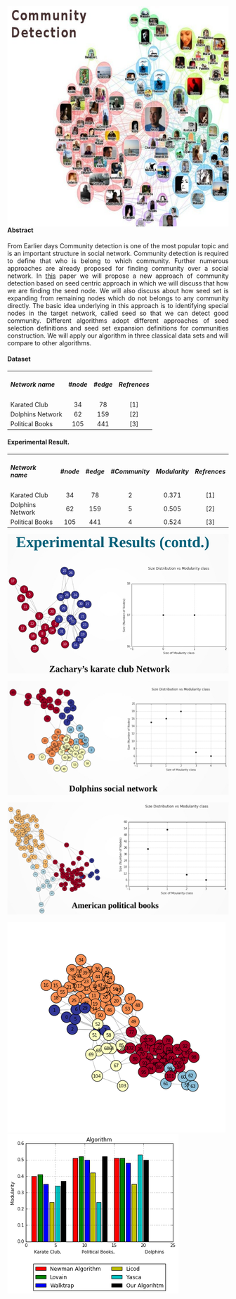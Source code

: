 
<img align="right" width="650" height="500" src="https://github.com/bheemnitd/Community-Detection-Based-On-Seed-Node/blob/master/community_detection.jpg">

#### Abstract
<p align = 'justify'>From Earlier days Community detection is one of the most popular topic and is an important structure in social network. Community detection is required to define that who is belong to which community. Further numerous approaches are already proposed for finding community over a social network. In <a href = 'https://github.com/bheemnitd/Community-Detection-Based-On-Seed-Node/blob/master/%5BThesis%20PAPER%5D%20A%20new%20Approach%20of%20Community%20Detection%20Based%20on%20seed%20node.pdf'>this</a> paper we will propose a new approach of community detection based on seed centric approach in which we will discuss that how we are finding the seed node. We will also discuss about how seed set is expanding from remaining nodes which do not belongs to any community directly. The basic idea underlying in this approach is to identifying special nodes in the target network, called seed so that we can detect good community. Different algorithms adopt different approaches of seed selection definitions and seed set expansion definitions for communities construction. We will apply our algorithm in three classical data sets and will compare to other algorithms.<p>


#### Dataset

<table>

  <tr align = 'center'><td align = 'left'><h5> Network name</h5></td><td><h5>#node</h5></td><td><h5>#edge</h5></td><td><h5>Refrences</h5></td></tr>
  <tr align = 'center'><td align = 'left'>Karated Club</td><td>34</td><td>78</td><td>[1]</td></tr>
  <tr align = 'center'><td align = 'left'>Dolphins Network</td><td>62</td><td>159</td><td>[2]</td></tr>
  <tr align = 'center'><td align = 'left'>Political Books</td><td>105</td><td>441</td><td><center>[3]</center></td></tr>

</table>

#### Experimental Result.

<table>
  <tr align = 'center'><td align = 'left'><h5> Network name</h5></td><td><h5>#node</h5></td><td><h5>#edge</h5></td><td><h5>#Community</h5></td><td><h5>Modularity</h5></td><td><h5>Refrences</h5></td></tr>
  <tr align = 'center'><td align = 'left'>Karated Club</td><td>34</td><td>78</td><td>2</td><td>0.371</td><td>[1]</td></tr>
  <tr align = 'center'><td align = 'left'>Dolphins Network</td><td>62</td><td>159</td><td>5</td><td>0.505</td><td>[2]</td></tr>
  <tr align = 'center'><td align = 'left'>Political Books</td><td>105</td><td>441</td><td>4</td><td>0.524</td><td>[3]</td></tr>
</table>  

![alt text](https://github.com/bheemnitd/Community-Detection-Based-On-Seed-Node/blob/master/Selection_007.jpg) 

![alt text](https://github.com/bheemnitd/Community-Detection-Based-On-Seed-Node/blob/master/Selection_008.jpg) 

![alt text](https://github.com/bheemnitd/Community-Detection-Based-On-Seed-Node/blob/master/Selection_009.jpg) 

![alt text](https://github.com/bheemnitd/Community-Detection-based-on-seed-node/blob/master/download.png) 
![alt text](https://github.com/bheemnitd/Community-Detection-based-on-seed-node/blob/master/download%202.png)
